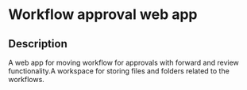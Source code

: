 <h1>Workflow approval web app</h1>

<h2>Description</h2> A web app for moving workflow for approvals with forward and review functionality.A workspace for storing files and folders related to the workflows.



